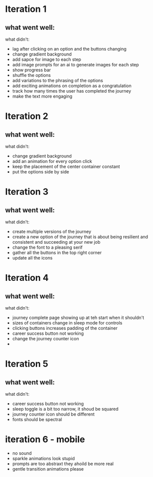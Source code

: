 # Iteration 1

what went well:
- 


what didn't:
- lag after clicking on an option and the buttons changing
- change gradient background
- add sapce for image to each step
- add image prompts for an ai to generate images for each step
- show progress bar
- shuffle the options
- add variations to the phrasing of the options
- add exciting animations on completion as a congratulation
- track how many times the user has completed the journey
- make the text more engaging

# Iteration 2

what went well:
- 


what didn't:
- change gradient background
- add an animation for every option click
- keep the placement of the center container constant
- put the options side by side

# Iteration 3

what went well:
- 


what didn't:
- create multiple versions of the journey
- create a new option of the journey that is about being resilient and consistent and succeeding at your new job
- change the font to a pleasing serif
- gather all the buttons in the top right corner
- update all the icons

# Iteration 4

what went well:
- 


what didn't:
- journey complete page showing up at teh start when it shouldn't
- sizes of containers change in sleep mode for controls
- clicking buttons increases padding of the container
- career success button not working
- change the journey counter icon
- 

# Iteration 5

what went well:
- 


what didn't:
-   career success button not working
- sleep toggle is a bit too narrow, it shoud be squared
- journey counter icon should be different
- fonts should be spectral



# iteration 6 - mobile
- no sound
- sparkle animations look stupid
- prompts are too abstraxt they ahoild be more real
- gentle transition animations please
